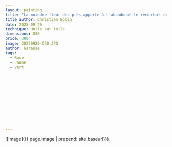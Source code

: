 ```yaml
---
layout: painting
title: "La moindre fleur des prés apporte à l'abandonné le réconfort de son silence."  
title_author: Christian Bobin
date: 2025-09-20
technique: Huile sur toile
dimensions: O30
price: 300
image: 20250920-O30.JPG
author: Garanse
tags:
  - Rose
  - Jaune
  - vert
  
  
 
  
  
  
  
 
 
  
  
  
---
```

![Image]({{ page.image | prepend: site.baseurl}})

